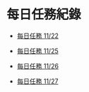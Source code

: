 # 每日任務紀錄

- [每日任務 11/22](./task1/task_1.md)

- [每日任務 11/25](./task2/task_2.md)

- [每日任務 11/26](./task3/task_3.md)

- [每日任務 11/27](./task4/task_4.md)
